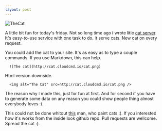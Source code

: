 ```yaml
---
layout: post
---
```


![TheCat](http://cat.cloudcmd.io/cat.png "The Cat")

A little bit fun for today's friday.
Not so long time ago i wrote litle [cat server](http://coderaiser.github.io/thecat "The Cat").
It's easy-to-use service with one task to do. It serve cats. New cat on every request.

You could add the cat to your site. It's as easy as to type a couple commands.
If you use Markdown, this can help.
```
  ![The cat](http://cat.cloudcmd.io/cat.png)
```

Html version downside.
```
  <img alt="The Cat" src=http://cat.cloudcmd.io/cat.png />
```
The reason why I made this, just for fun at first. And for second if you have to
generate some data on any reason you could show people thing almost everybody loves :).

This could not be done whitout [this](http://iconka.com "Iconka") man, who paint cats :).
If you interested how it's works from the inside look github repo.
Pull requests are wellcome. Spread the cat :).
